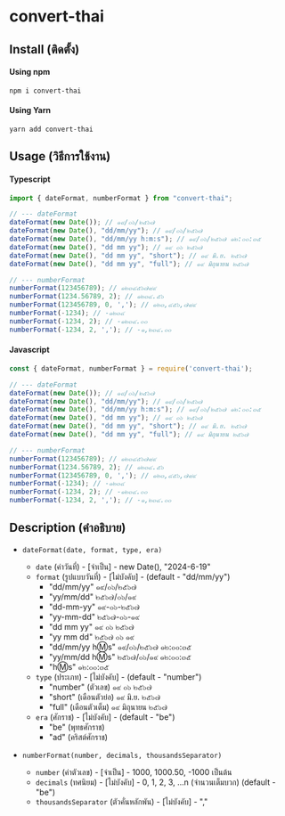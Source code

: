 # convert-thai

## Install (ติดตั้ง)
#### Using npm
```npm
npm i convert-thai
```
#### Using Yarn
```npm
yarn add convert-thai
```
## Usage (วิธีการใช้งาน)

#### Typescript
```typescript
import { dateFormat, numberFormat } from "convert-thai";

// --- dateFormat
dateFormat(new Date()); // ๑๙/๐๖/๒๕๖๗
dateFormat(new Date(), "dd/mm/yy"); // ๑๙/๐๖/๒๕๖๗
dateFormat(new Date(), "dd/mm/yy h:m:s"); // ๑๙/๐๖/๒๕๖๗ ๑๒:๐๐:๓๕
dateFormat(new Date(), "dd mm yy"); // ๑๙ ๐๖ ๒๕๖๗
dateFormat(new Date(), "dd mm yy", "short"); // ๑๙ มิ.ย. ๒๕๖๗
dateFormat(new Date(), "dd mm yy", "full"); // ๑๙ มิถุนายน ๒๕๖๗

// --- numberFormat
numberFormat(123456789); // ๑๒๓๔๕๖๗๘๙
numberFormat(1234.56789, 2); // ๑๒๓๔.๕๖
numberFormat(123456789, 0, ','); // ๑๒๓,๔๕๖,๗๘๙
numberFormat(-1234); // -๑๒๓๔
numberFormat(-1234, 2); // -๑๒๓๔.๐๐
numberFormat(-1234, 2, ','); // -๑,๒๓๔.๐๐
```

#### Javascript
```javascript
const { dateFormat, numberFormat } = require('convert-thai');

// --- dateFormat
dateFormat(new Date()); // ๑๙/๐๖/๒๕๖๗
dateFormat(new Date(), "dd/mm/yy"); // ๑๙/๐๖/๒๕๖๗
dateFormat(new Date(), "dd/mm/yy h:m:s"); // ๑๙/๐๖/๒๕๖๗ ๑๒:๐๐:๓๕
dateFormat(new Date(), "dd mm yy"); // ๑๙ ๐๖ ๒๕๖๗
dateFormat(new Date(), "dd mm yy", "short"); // ๑๙ มิ.ย. ๒๕๖๗
dateFormat(new Date(), "dd mm yy", "full"); // ๑๙ มิถุนายน ๒๕๖๗

// --- numberFormat
numberFormat(123456789); // ๑๒๓๔๕๖๗๘๙
numberFormat(1234.56789, 2); // ๑๒๓๔.๕๖
numberFormat(123456789, 0, ','); // ๑๒๓,๔๕๖,๗๘๙
numberFormat(-1234); // -๑๒๓๔
numberFormat(-1234, 2); // -๑๒๓๔.๐๐
numberFormat(-1234, 2, ','); // -๑,๒๓๔.๐๐
```
## Description (คำอธิบาย)

 * `dateFormat(date, format, type, era)`
    * `date` (ค่าวันที่) - [จำเป็น] - new Date(), "2024-6-19"
    * `format` (รูปแบบวันที่) - [ไม่บังคับ] - (default - "dd/mm/yy")
      *  "dd/mm/yy" ๑๙/๐๖/๒๕๖๗
      *  "yy/mm/dd" ๒๕๖๗/๐๖/๑๙
      *  "dd-mm-yy" ๑๙-๐๖-๒๕๖๗
      *  "yy-mm-dd" ๒๕๖๗-๐๖-๑๙
      *  "dd mm yy" ๑๙ ๐๖ ๒๕๖๗
      *  "yy mm dd" ๒๕๖๗ ๐๖ ๑๙
      *  "dd/mm/yy h:m:s" ๑๙/๐๖/๒๕๖๗ ๑๒:๐๐:๓๕
      *  "yy/mm/dd h:m:s" ๒๕๖๗/๐๖/๑๙ ๑๒:๐๐:๓๕
      *  "h:m:s" ๑๒:๐๐:๓๕
    * `type` (ประเภท) - [ไม่บังคับ] - (default - "number")
      * "number" (ตัวเลข)  ๑๙ ๐๖ ๒๕๖๗
      * "short" (เดือนตัวย่อ) ๑๙ มิ.ย. ๒๕๖๗
      * "full" (เดือนตัวเต็ม) ๑๙ มิถุนายน ๒๕๖๗
    * `era` (ศักราช) - [ไม่บังคับ] - (default - "be")
      * "be" (พุทธศักราช)
      * "ad" (คริสต์ศักราช)
    
* `numberFormat(number, decimals, thousandsSeparator)`
   * `number` (ค่าตัวเลข) - [จำเป็น] - 1000, 1000.50, -1000 เป็นต้น
   * `decimals` (ทศนิยม) - [ไม่บังคับ] - 0, 1, 2, 3, ...n (จำนวนเต็มบวก) (default - "be")
   * `thousandsSeparator` (ตัวคั่นหลักพัน) - [ไม่บังคับ] - ","
